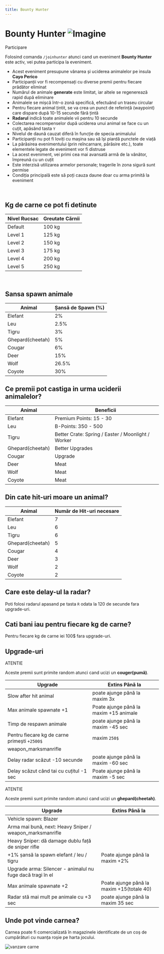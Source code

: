 ```yaml
---
title: Bounty Hunter
---
```


# Bounty Hunter <img src="https://i.imgur.com/63DD61Q.png" alt="Imagine">

<div class="warning-container">
    <p class="title">Participare</p>
    <p class="description">Folosind comanda <code>/joinhunter</code> atunci cand un eveniment <b>Bounty Hunter</b> este activ, vei putea participa la eveniment.</p>
</div>

<ul>
  <li>Acest eveniment presupune vânarea și uciderea animalelor pe insula <strong>Cayo Perico</strong></li>
  <li>Participanții vor fi recompensați cu diverse premii pentru fiecare prădător eliminat</li>
  <li>Numărul de animale <strong>generate</strong> este limitat, iar altele se regenerează rapid după eliminare</li>
  <li>Animalele se mișcă într-o zonă specifică, efectuând un traseu circular</li>
  <li>Pentru fiecare animal țintit, se va crea un punct de referință (waypoint) care dispare după 10-15 secunde fără țintă</li>
  <li><strong>Radarul</strong> indică toate animalele vii pentru 10 secunde</li>
  <li>Colectarea recompenselor după uciderea unui animal se face cu un cuțit, apăsând tasta <code>Y</code></li>
  <li>Nivelul de daună cauzat diferă în funcție de specia animalului</li>
  <li>Participanții nu pot fi loviți cu mașina sau să își piardă punctele de viață</li>
  <li>La părăsirea evenimentului (prin reîncarnare, părăsire etc.), toate elementele legate de eveniment vor fi distruse</li>
  <li>La acest eveniment, vei primi cea mai avansată armă de la vânător, împreună cu un cuțit</li>
  <li>Este interzisă utilizarea armelor personale; tragerile în zona sigură sunt permise</li>
  <li>Condiția principală este să poți cauza daune doar cu arma primită la eveniment</li>
</ul>
<br>

 ## Kg de carne ce pot fi detinute
<table>
  <thead>
    <tr>
      <th>Nivel Rucsac</th>
      <th>Greutate Cărnii</th>
    </tr>
  </thead>
  <tbody>
    <tr>
      <td>Default</td>
      <td>100 kg</td>
    </tr>
    <tr>
      <td>Level 1</td>
      <td>125 kg</td>
    </tr>
    <tr>
      <td>Level 2</td>
      <td>150 kg</td>
    </tr>
    <tr>
      <td>Level 3</td>
      <td>175 kg</td>
    </tr>
    <tr>
      <td>Level 4</td>
      <td>200 kg</td>
    </tr>
    <tr>
      <td>Level 5</td>
      <td>250 kg</td>
    </tr>
  </tbody>
</table>
<br>

## Sansa spawn animale
<table>
  <thead>
    <tr>
      <th>Animal</th>
      <th>Șansă de Spawn (%)</th>
    </tr>
  </thead>
  <tbody>
    <tr>
      <td>Elefant</td>
      <td>2%</td>
    </tr>
    <tr>
      <td>Leu</td>
      <td>2.5%</td>
    </tr>
    <tr>
      <td>Tigru</td>
      <td>3%</td>
    </tr>
    <tr>
      <td>Ghepard(cheetah)</td>
      <td>5%</td>
    </tr>
    <tr>
      <td>Cougar</td>
      <td>6%</td>
    </tr>
    <tr>
      <td>Deer</td>
      <td>15%</td>
    </tr>
    <tr>
      <td>Wolf</td>
      <td>26.5%</td>
    </tr>
    <tr>
      <td>Coyote</td>
      <td>30%</td>
    </tr>
  </tbody>
</table>

## Ce premii pot castiga in urma uciderii animalelor?
 

<table>
  <thead>
    <tr>
      <th>Animal</th>
      <th>Beneficii</th>
    </tr>
  </thead>
  <tbody>
    <tr>
      <td>Elefant</td>
      <td>Premium Points: 15 - 30</td>
    </tr>
    <tr>
      <td>Leu</td>
      <td>B-Points: 350 - 500</td>
    </tr>
    <tr>
      <td>Tigru</td>
      <td>Better Crate: Spring / Easter / Moonlight / Worker</td>
    </tr>
    <tr>
      <td>Ghepard(cheetah)</td>
      <td>Better Upgrades</td>
    </tr>
    <tr>
      <td>Cougar</td>
      <td>Upgrade</td>
    </tr>
    <tr>
      <td>Deer</td>
      <td>Meat</td>
    </tr>
    <tr>
      <td>Wolf</td>
      <td>Meat</td>
    </tr>
    <tr>
      <td>Coyote</td>
      <td>Meat</td>
    </tr>
  </tbody>
</table>

 ## Din cate hit-uri moare un animal?
<table>
  <thead>
    <tr>
      <th>Animal</th>
      <th>Număr de Hit-uri necesare</th>
    </tr>
  </thead>
  <tbody>
    <tr>
      <td>Elefant</td>
      <td>7</td>
    </tr>
    <tr>
      <td>Leu</td>
      <td>6</td>
    </tr>
    <tr>
      <td>Tigru</td>
      <td>6</td>
    </tr>
    <tr>
      <td>Ghepard(cheetah)</td>
      <td>5</td>
    </tr>
    <tr>
      <td>Cougar</td>
      <td>4</td>
    </tr>
    <tr>
      <td>Deer</td>
      <td>3</td>
    </tr>
    <tr>
      <td>Wolf</td>
      <td>2</td>
    </tr>
    <tr>
      <td>Coyote</td>
      <td>2</td>
    </tr>
  </tbody>
</table>

## Care este delay-ul la radar?
Poti folosi radarul apasand pe tasta `R` odata la 120 de secunde fara upgrade-uri.
## Cati bani iau pentru fiecare kg de carne?
Pentru fiecare kg de carne iei 100$ fara upgrade-uri.

## Upgrade-uri
<div class="danger-container">
    <p class="title">ATENTIE</p>
    <p class="description">Aceste premii sunt primite random atunci cand ucizi un <b>couger(pumă)</b>.</p>
</div>
<table>
  <thead>
    <tr>
      <th>Upgrade</th>
      <th>Extins Până la</th>
    </tr>
  </thead>
  <tbody>
    <tr>
      <td>Slow after hit animal</td>
      <td>poate ajunge până la maxim 3x</td>
    </tr>
    <tr>
      <td>Max animale spawnate +1</td>
      <td>Poate ajunge până la maxim +15 animale</td>
    </tr>
    <tr>
      <td>Timp de respawn animale</td>
      <td>poate ajunge până la maxim -45 sec</td>
    </tr>
    <tr>
      <td>Pentru fiecare kg de carne primești <code>+2500$</code></td>
      <td> maxim <code>250$</code></td>
    </tr>
    <tr>
      <td>weapon_marksmanrifle</td>
      <td></td>
    </tr>
    <tr>
      <td>Delay radar scăzut -10 secunde </td>
      <td>poate ajunge până la maxim -60 sec</td>
    </tr>
    <tr>
      <td>Delay scăzut când tai cu cuțitul -1 sec </td>
      <td>Poate ajunge până la maxim -5 sec</td>
    </tr>
  </tbody>
</table>

<div class="danger-container">
    <p class="title">ATENTIE</p>
    <p class="description">Aceste premii sunt primite random atunci cand ucizi un <b>ghepard(cheetah)</b>.</p>
</div>
<table>
  <thead>
    <tr>
      <th>Upgrade</th>
      <th>Extins Până la</th>
    </tr>
  </thead>
  <tbody>
    <tr>
      <td>Vehicle spawn: Blazer</td>
      <td></td>
    </tr>
    <tr>
      <td>Arma mai bună, next: Heavy Sniper / weapon_marksmanrifle</td>
      <td></td>
    </tr>
    <tr>
      <td>Heavy Sniper: dă damage dublu față de sniper rifle</td>
      <td></td>
    </tr>
    <tr>
      <td>+1% șansă la spawn elefant / leu / tigru</td>
      <td>Poate ajunge până la maxim +2%</td>
    </tr>
    <tr>
      <td>Upgrade arma: Silencer - animalul nu fuge dacă tragi în el</td>
      <td></td>
    </tr>
    <tr>
      <td>Max animale spawnate +2</td>
      <td>Poate ajunge până la maxim +15(totale 40)</td>
    </tr>
    <tr>
      <td>Radar stă mai mult pe animale cu +3 sec</td>
      <td>poate ajunge până la maxim 35 sec</td>
    </tr>
  </tbody>
</table>

## Unde pot vinde carnea?

Carnea poate fi comercializată în magazinele identificate de un coș de cumpărături cu nuanța roșie pe harta jocului.

![vanzare carne](https://i.imgur.com/EH5lM7m.png)
